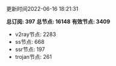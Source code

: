 更新时间2022-06-16 18:21:31

**总订阅: 397**
**总节点: 16148**
**有效节点: 3409**
- v2ray节点: 2283
- ss节点: 668
- ssr节点: 197
- trojan节点: 261
